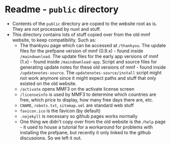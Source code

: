 # Readme - `public` directory

- Contents of the `public` directory are copied to the website root as is. They are not processed by nuxt and stuff. 
- This directory contains lots of stuff copied over from the old mmf website, to keep compatibility. Such as:
  - The thankyou page which can be accessed at `/thankyou`. The update files for the prefpane version of mmf (0.9.x) - found inside `/maindownload`. The update files for the early app versions of mmf (1.x) - found inside `/maindownload-app`. Script and source files for generating update notes for these old versions of mmf - found inside `/updatenotes-source`. The `updatenotes-source/install` script might not work anymore since it might expect paths and stuff that only existed on the old website.
  - `/activate` opens MMF3 on the activate license screen
  - `/licenseinfo` is used by MMF3 to determine which countries are free, which price to display, how many free days there are, etc. 
  - `CNAME`, `robots.txt`, `sitemap.xml` are standard web stuff
  - `favicon.ico` is the favicon (by default)
  - `.nojekyll` is necessary so github pages works normally
  - One thing we didn't copy over from the old website is the `/help` page - it used to house a tutorial for a workaround for problems with installing the prefpane, but recently it only linked to the github discussions. So we left it out. 